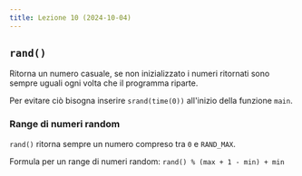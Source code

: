 ```yaml
---
title: Lezione 10 (2024-10-04)
---
```


## `rand()`

Ritorna un numero casuale, se non inizializzato i numeri ritornati sono sempre
uguali ogni volta che il programma riparte.

Per evitare ciò bisogna inserire `srand(time(0))` all'inizio della funzione
`main`.

### Range di numeri random

`rand()` ritorna sempre un numero compreso tra `0` e `RAND_MAX`.

Formula per un range di numeri random: `rand() % (max + 1 - min) + min`
